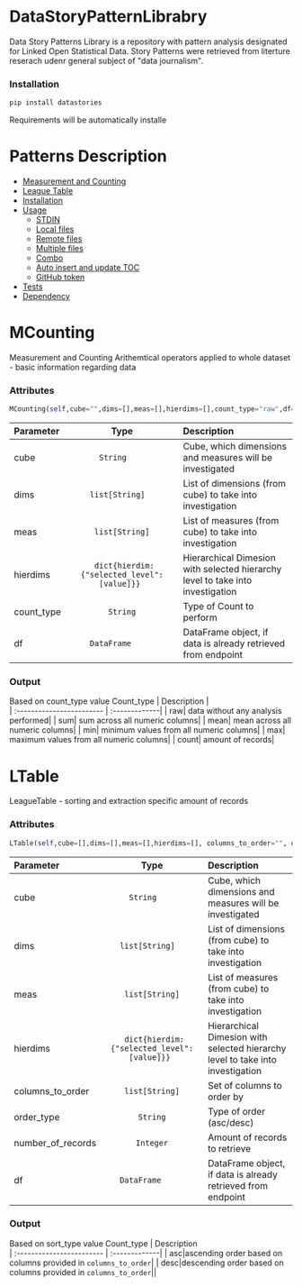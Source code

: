 # DataStoryPatternLibrabry

Data Story Patterns Library is a repository with pattern analysis designated for Linked Open Statistical Data. Story Patterns were retrieved from literture reserach udenr general subject of "data journalism".

### Installation
```sh
pip install datastories
```
Requirements will be automatically installe
 

# Patterns Description
<!--ts-->
   * [Measurement and Counting](#MCounting)
   * [League Table](#LTable)
   * [Installation](#installation)
   * [Usage](#usage)
      * [STDIN](#stdin)
      * [Local files](#local-files)
      * [Remote files](#remote-files)
      * [Multiple files](#multiple-files)
      * [Combo](#combo)
      * [Auto insert and update TOC](#auto-insert-and-update-toc)
      * [GitHub token](#github-token)
   * [Tests](#tests)
   * [Dependency](#dependency)
<!--te-->
# MCounting

  Measurement and Counting
  Arithemtical operators applied to whole dataset - basic information regarding data
    
### Attributes
 ```python
 MCounting(self,cube="",dims=[],meas=[],hierdims=[],count_type="raw",df=pd.DataFrame() )
 ```
  Parameter                 | Type       | Description   |	
  | :------------------------ |:-------------:| :-------------|
  | cube	       |```	String     ```   | Cube, which dimensions and measures will be investigated
  | dims	       |```	  list[String]     ```   | List of dimensions (from cube) to take into investigation
  | meas	       |	    ```  list[String]  ```      | List of measures (from cube) to take into investigation
  | hierdims	       |```  dict{hierdim:{"selected_level":[value]}}  ```        | Hierarchical Dimesion with selected hierarchy level to take into investigation
  | count_type	       |	```String```         | Type of Count to perform
  | df	       |```	DataFrame      ```    |  DataFrame object, if data is already retrieved from endpoint
 
### Output
Based on count_type value
 Count_type                 | Description   |	
  | :------------------------ | :-------------|
  | raw| data without any analysis performed|
  | sum| sum across all numeric columns|
  | mean| mean across all numeric columns|
  | min| minimum values from all numeric columns|
  | max| maximum values from all numeric columns|
  | count| amount of records|


# LTable

  LeagueTable - sorting and extraction specific amount of records
    
### Attributes
 ```python
 LTable(self,cube=[],dims=[],meas=[],hierdims=[], columns_to_order="", order_type="asc", number_of_records=20,df=pd.DataFrame())
 ```
  Parameter                 | Type       | Description   |	
  | :------------------------ |:-------------:| :-------------|
  | cube	       |```	String     ```   | Cube, which dimensions and measures will be investigated
  | dims	       |```	  list[String]     ```   | List of dimensions (from cube) to take into investigation
  | meas	       |	    ```  list[String]  ```      | List of measures (from cube) to take into investigation
  | hierdims	       |```  dict{hierdim:{"selected_level":[value]}}  ```        | Hierarchical Dimesion with selected hierarchy level to take into investigation
  | columns_to_order	       |	```list[String]```         | Set of columns to order by
  | order_type	       |	```String```         | Type of order (asc/desc)
  | number_of_records	       |	```Integer```         | Amount of records to retrieve
  | df	       |```	DataFrame      ```    |  DataFrame object, if data is already retrieved from endpoint
 
### Output
Based on sort_type value
 Count_type                 | Description   	
  | :------------------------ | :-------------|
  | asc|ascending order based on columns provided in ```columns_to_order```|
  | desc|descending order based on columns provided in ```columns_to_order```||
 
